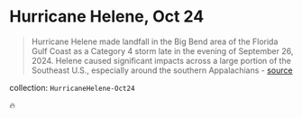 # Hurricane Helene, Oct 24

> Hurricane Helene made landfall in the Big Bend area of the Florida Gulf Coast as a Category 4 storm late in the evening of September 26, 2024. Helene caused significant impacts across a large portion of the Southeast U.S., especially around the southern Appalachians - [source](https://www.maxar.com/open-data/hurricane-helene)

collection: `HurricaneHelene-Oct24`

🔥
